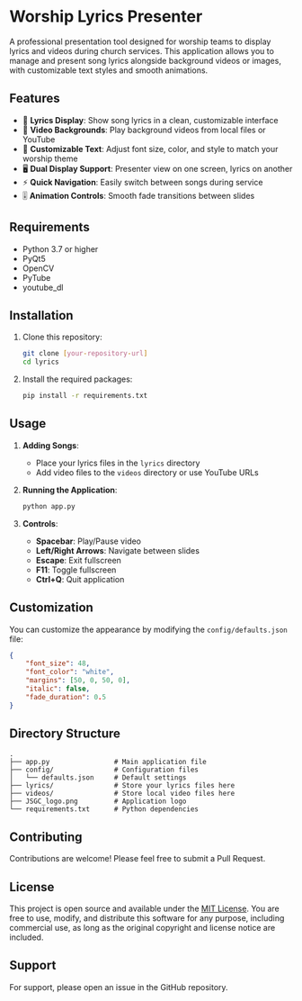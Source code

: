 # Worship Lyrics Presenter

A professional presentation tool designed for worship teams to display lyrics and videos during church services. This application allows you to manage and present song lyrics alongside background videos or images, with customizable text styles and smooth animations.

## Features

- 🎤 **Lyrics Display**: Show song lyrics in a clean, customizable interface
- 🎥 **Video Backgrounds**: Play background videos from local files or YouTube
- 🎨 **Customizable Text**: Adjust font size, color, and style to match your worship theme
- 🖥️ **Dual Display Support**: Presenter view on one screen, lyrics on another
- ⚡ **Quick Navigation**: Easily switch between songs during service
- 🎚️ **Animation Controls**: Smooth fade transitions between slides

## Requirements

- Python 3.7 or higher
- PyQt5
- OpenCV
- PyTube
- youtube_dl

## Installation

1. Clone this repository:
   ```bash
   git clone [your-repository-url]
   cd lyrics
   ```

2. Install the required packages:
   ```bash
   pip install -r requirements.txt
   ```

## Usage

1. **Adding Songs**:
   - Place your lyrics files in the `lyrics` directory
   - Add video files to the `videos` directory or use YouTube URLs

2. **Running the Application**:
   ```bash
   python app.py
   ```

3. **Controls**:
   - **Spacebar**: Play/Pause video
   - **Left/Right Arrows**: Navigate between slides
   - **Escape**: Exit fullscreen
   - **F11**: Toggle fullscreen
   - **Ctrl+Q**: Quit application

## Customization

You can customize the appearance by modifying the `config/defaults.json` file:

```json
{
    "font_size": 48,
    "font_color": "white",
    "margins": [50, 0, 50, 0],
    "italic": false,
    "fade_duration": 0.5
}
```

## Directory Structure

```
.
├── app.py                # Main application file
├── config/               # Configuration files
│   └── defaults.json     # Default settings
├── lyrics/               # Store your lyrics files here
├── videos/               # Store local video files here
├── JSGC_logo.png         # Application logo
└── requirements.txt      # Python dependencies
```

## Contributing

Contributions are welcome! Please feel free to submit a Pull Request.

## License

This project is open source and available under the [MIT License](LICENSE). You are free to use, modify, and distribute this software for any purpose, including commercial use, as long as the original copyright and license notice are included.

## Support

For support, please open an issue in the GitHub repository.
